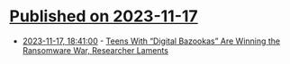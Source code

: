 # [Published on 2023-11-17](index.md)

* [2023-11-17, 18:41:00](https://soylentnews.org/article.pl?sid=23/11/16/122239&from=rss) - [Teens With “Digital Bazookas” Are Winning the Ransomware War, Researcher Laments](https://soylentnews.org/article.pl?sid=23/11/16/122239&from=rss)
